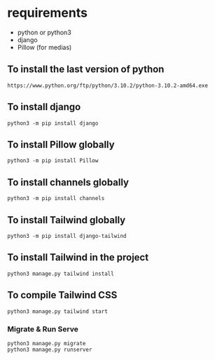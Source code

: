 # requirements

- python or python3
- django
- Pillow (for medias)

## To install the last version of python
```
https://www.python.org/ftp/python/3.10.2/python-3.10.2-amd64.exe
```

## To install django
```
python3 -m pip install django
```

## To install Pillow globally
```
python3 -m pip install Pillow
```

## To install channels globally
```
python3 -m pip install channels
```

## To install Tailwind globally
```
python3 -m pip install django-tailwind
```

## To install Tailwind in the project
```
python3 manage.py tailwind install
```

## To compile Tailwind CSS
```
python3 manage.py tailwind start
```

### Migrate & Run Serve
```
python3 manage.py migrate
python3 manage.py runserver
```